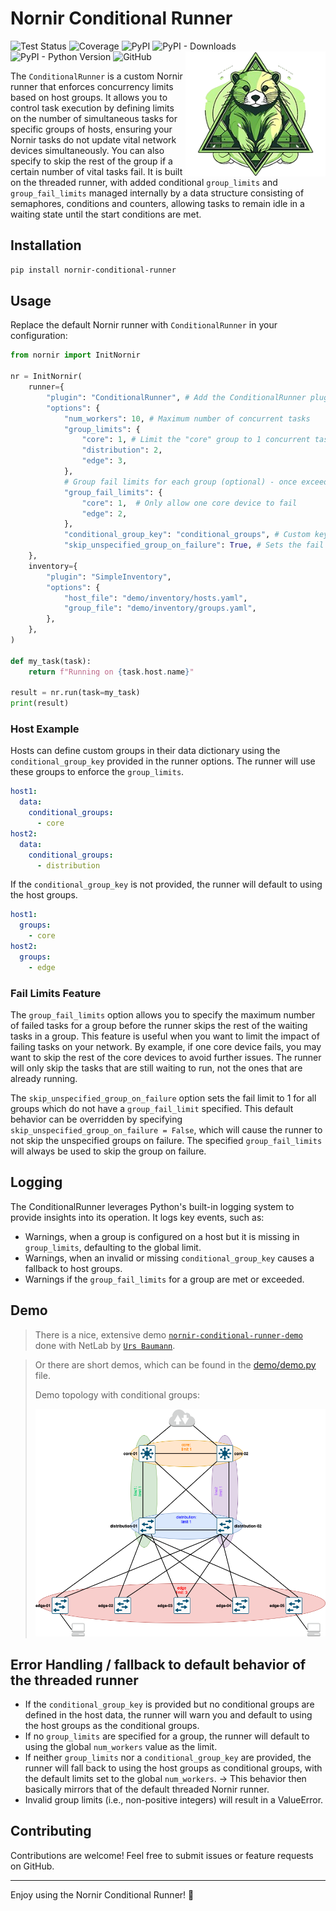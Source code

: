 # Nornir Conditional Runner

![Test Status](https://img.shields.io/github/actions/workflow/status/InfrastructureAsCode-ch/nornir_conditional_runner/main.yaml?label=Tests&style=flat-square)
![Coverage](https://img.shields.io/endpoint?url=https://InfrastructureAsCode-ch.github.io/nornir_conditional_runner/coverage-badge.json)
![PyPI](https://img.shields.io/pypi/v/nornir-conditional-runner?style=flat-square)
![PyPI - Downloads](https://img.shields.io/pypi/dm/nornir-conditional-runner?style=flat-square)
![PyPI - Python Version](https://img.shields.io/pypi/pyversions/nornir-conditional-runner?style=flat-square)
![GitHub](https://img.shields.io/github/license/InfrastructureAsCode-ch/nornir_conditional_runner?style=flat-square)
<img src=".github/logo.png" alt="Nornir Conditional Runner Logo" height="200" align="right">

The `ConditionalRunner` is a custom Nornir runner that enforces concurrency limits based on host groups. It allows you to control task execution by defining limits on the number of simultaneous tasks for specific groups of hosts, ensuring your Nornir tasks do not update vital network devices simultaneously. You can also specify to skip the rest of the group if a certain number of vital tasks fail. It is built on the threaded runner, with added conditional `group_limits` and `group_fail_limits` managed internally by a data structure consisting of semaphores, conditions and counters, allowing tasks to remain idle in a waiting state until the start conditions are met.

## Installation

```bash
pip install nornir-conditional-runner
```

## Usage

Replace the default Nornir runner with `ConditionalRunner` in your configuration:

```python
from nornir import InitNornir

nr = InitNornir(
    runner={
        "plugin": "ConditionalRunner", # Add the ConditionalRunner plugin to your nornir config / config.yaml
        "options": {
            "num_workers": 10, # Maximum number of concurrent tasks
            "group_limits": {
                "core": 1, # Limit the "core" group to 1 concurrent task
                "distribution": 2,
                "edge": 3,
            },
            # Group fail limits for each group (optional) - once exceeded, the still waiting tasks are skipped
            "group_fail_limits": {
                "core": 1,  # Only allow one core device to fail
                "edge": 2,
            },
            "conditional_group_key": "conditional_groups", # Custom key for conditional groups config in host data
            "skip_unspecified_group_on_failure": True, # Sets the fail limit to 1 for all groups which do not have a group_fail_limit
    },
    inventory={
        "plugin": "SimpleInventory",
        "options": {
            "host_file": "demo/inventory/hosts.yaml",
            "group_file": "demo/inventory/groups.yaml",
        },
    },
)

def my_task(task):
    return f"Running on {task.host.name}"

result = nr.run(task=my_task)
print(result)
```
### Host Example
Hosts can define custom groups in their data dictionary using the `conditional_group_key` provided in the runner options. The runner will use these groups to enforce the `group_limits`.

```yaml
host1:
  data:
    conditional_groups:
      - core
host2:
  data:
    conditional_groups:
      - distribution
````

If the `conditional_group_key` is not provided, the runner will default to using the host groups.
```yaml
host1:
  groups: 
    - core
host2:
  groups: 
    - edge
```
### Fail Limits Feature
The `group_fail_limits` option allows you to specify the maximum number of failed tasks for a group before the runner skips the rest of the waiting tasks in a group. This feature is useful when you want to limit the impact of failing tasks on your network. By example, if one core device fails, you may want to skip the rest of the core devices to avoid further issues. The runner will only skip the tasks that are still waiting to run, not the ones that are already running.

The `skip_unspecified_group_on_failure` option sets the fail limit to 1 for all groups which do not have a `group_fail_limit` specified. This default behavior can be overridden by specifying `skip_unspecified_group_on_failure = False`, which will cause the runner to not skip the unspecified groups on failure. The specified `group_fail_limits` will always be used to skip the group on failure.

## Logging

The ConditionalRunner leverages Python's built-in logging system to provide insights into its operation. It logs key events, such as:

- Warnings, when a group is configured on a host but it is missing in `group_limits`, defaulting to the global limit.
- Warnings, when an invalid or missing `conditional_group_key` causes a fallback to host groups.
- Warnings if the `group_fail_limits` for a group are met or exceeded.

## Demo

> There is a nice, extensive demo [`nornir-conditional-runner-demo`](https://github.com/InfrastructureAsCode-ch/nornir_conditional_runner_demo) done with NetLab by [`Urs Baumann`](https://github.com/ubaumann).

> Or there are short demos, which can be found in the [demo/demo.py](demo/demo.py) file.
>
> Demo topology with conditional groups:
>
> ![Demo topology](demo/demo_topology_drawio.png)

## Error Handling / fallback to default behavior of the threaded runner

- If the `conditional_group_key` is provided but no conditional groups are defined in the host data, the runner will warn you and default to using the host groups as the conditional groups.
- If no `group_limits` are specified for a group, the runner will default to using the global `num_workers` value as the limit.
- If neither `group_limits` nor a `conditional_group_key` are provided, the runner will fall back to using the host groups as conditional groups, with the default limits set to the global `num_workers`. -> This behavior then basically mirrors that of the default threaded Nornir runner.
- Invalid group limits (i.e., non-positive integers) will result in a ValueError.

## Contributing

Contributions are welcome! Feel free to submit issues or feature requests on GitHub.

--- 
Enjoy using the Nornir Conditional Runner! 🎉
